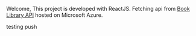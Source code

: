Welcome,
This project is developed with ReactJS.
Fetching api from [Book Library API](https://booklibraryapi.azurewebsites.net/) hosted on Microsoft Azure.

testing push
